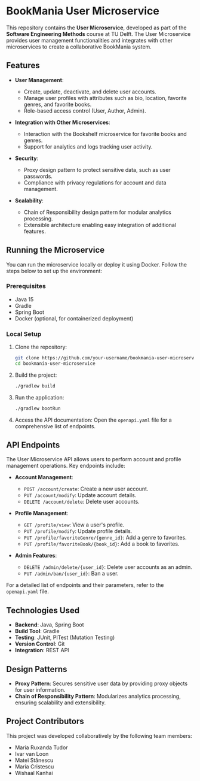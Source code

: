 # BookMania User Microservice

This repository contains the **User Microservice**, developed as part of the **Software Engineering Methods** course at TU Delft. The User Microservice provides user management functionalities and integrates with other microservices to create a collaborative BookMania system.

## Features

- **User Management**:
  - Create, update, deactivate, and delete user accounts.
  - Manage user profiles with attributes such as bio, location, favorite genres, and favorite books.
  - Role-based access control (User, Author, Admin).

- **Integration with Other Microservices**:
  - Interaction with the Bookshelf microservice for favorite books and genres.
  - Support for analytics and logs tracking user activity.

- **Security**:
  - Proxy design pattern to protect sensitive data, such as user passwords.
  - Compliance with privacy regulations for account and data management.

- **Scalability**:
  - Chain of Responsibility design pattern for modular analytics processing.
  - Extensible architecture enabling easy integration of additional features.

## Running the Microservice

You can run the microservice locally or deploy it using Docker. Follow the steps below to set up the environment:

### Prerequisites

- Java 15
- Gradle
- Spring Boot
- Docker (optional, for containerized deployment)

### Local Setup

1. Clone the repository:
   ```bash
   git clone https://github.com/your-username/bookmania-user-microservice.git
   cd bookmania-user-microservice
   ```

2. Build the project:
   ```bash
   ./gradlew build
   ```

3. Run the application:
   ```bash
   ./gradlew bootRun
   ```

4. Access the API documentation:
   Open the `openapi.yaml` file for a comprehensive list of endpoints.

## API Endpoints

The User Microservice API allows users to perform account and profile management operations. Key endpoints include:

- **Account Management**:
  - `POST /account/create`: Create a new user account.
  - `PUT /account/modify`: Update account details.
  - `DELETE /account/delete`: Delete user accounts.

- **Profile Management**:
  - `GET /profile/view`: View a user's profile.
  - `PUT /profile/modify`: Update profile details.
  - `PUT /profile/favoriteGenre/{genre_id}`: Add a genre to favorites.
  - `PUT /profile/favoriteBook/{book_id}`: Add a book to favorites.

- **Admin Features**:
  - `DELETE /admin/delete/{user_id}`: Delete user accounts as an admin.
  - `PUT /admin/ban/{user_id}`: Ban a user.

For a detailed list of endpoints and their parameters, refer to the `openapi.yaml` file.

## Technologies Used

- **Backend**: Java, Spring Boot
- **Build Tool**: Gradle
- **Testing**: JUnit, PITest (Mutation Testing)
- **Version Control**: Git
- **Integration**: REST API

## Design Patterns

- **Proxy Pattern**: Secures sensitive user data by providing proxy objects for user information.
- **Chain of Responsibility Pattern**: Modularizes analytics processing, ensuring scalability and extensibility.

## Project Contributors

This project was developed collaboratively by the following team members:
- Maria Ruxanda Tudor
- Ivar van Loon
- Matei Stănescu
- Maria Cristescu
- Wishaal Kanhai
